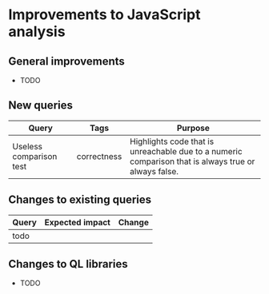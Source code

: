 # Improvements to JavaScript analysis

## General improvements

* TODO

## New queries

| **Query**                                     | **Tags**                                             | **Purpose**                                                                                                                                                                 |
|-----------------------------------------------|------------------------------------------------------|-----------------------------------------------------------------------------------------------------------------------------------------------------------------------------|
| Useless comparison test | correctness | Highlights code that is unreachable due to a numeric comparison that is always true or always false. |


## Changes to existing queries

| **Query**                      | **Expected impact**        | **Change**                                   |
|--------------------------------|----------------------------|----------------------------------------------|
| todo | | |


## Changes to QL libraries

* TODO

